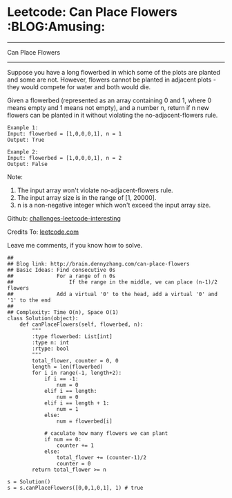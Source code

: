 # Leetcode: Can Place Flowers     :BLOG:Amusing:


---

Can Place Flowers  

---

Suppose you have a long flowerbed in which some of the plots are planted and some are not. However, flowers cannot be planted in adjacent plots - they would compete for water and both would die.  

Given a flowerbed (represented as an array containing 0 and 1, where 0 means empty and 1 means not empty), and a number n, return if n new flowers can be planted in it without violating the no-adjacent-flowers rule.  

    Example 1:
    Input: flowerbed = [1,0,0,0,1], n = 1
    Output: True

    Example 2:
    Input: flowerbed = [1,0,0,0,1], n = 2
    Output: False

Note:  
1.  The input array won't violate no-adjacent-flowers rule.
2.  The input array size is in the range of [1, 20000].
3.  n is a non-negative integer which won't exceed the input array size.

Github: [challenges-leetcode-interesting](https://github.com/DennyZhang/challenges-leetcode-interesting/tree/master/can-place-flowers)  

Credits To: [leetcode.com](https://leetcode.com/problems/can-place-flowers/description/)  

Leave me comments, if you know how to solve.  

    ## 
    ## Blog link: http://brain.dennyzhang.com/can-place-flowers
    ## Basic Ideas: Find consecutive 0s
    ##              For a range of n 0s
    ##                  If the range in the middle, we can place (n-1)/2 flowers
    ##              Add a virtual '0' to the head, add a virtual '0' and '1' to the end
    ##
    ## Complexity: Time O(n), Space O(1)
    class Solution(object):
        def canPlaceFlowers(self, flowerbed, n):
            """
            :type flowerbed: List[int]
            :type n: int
            :rtype: bool
            """
            total_flower, counter = 0, 0
            length = len(flowerbed)
            for i in range(-1, length+2):
                if i == -1:
                    num = 0
                elif i == length:
                    num = 0
                elif i == length + 1:
                    num = 1
                else:
                    num = flowerbed[i]
    
                # caculate how many flowers we can plant
                if num == 0:
                    counter += 1
                else:
                    total_flower += (counter-1)/2
                    counter = 0
            return total_flower >= n
    
    s = Solution()
    s = s.canPlaceFlowers([0,0,1,0,1], 1) # true